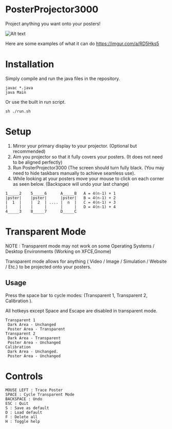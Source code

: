 # PosterProjector3000

Project anything you want onto your posters!

![Alt text](https://i.imgur.com/MYQm0UN.jpg)

Here are some examples of what it can do https://imgur.com/a/RD5Hks5

# Installation 

Simply compile and run the java files in the repository.

```
javac *.java
java Main
```

Or use the built in run script.
```
sh ./run.sh
```

# Setup

1. Mirror your primary display to your projector. (Optional but recommended)
2. Aim you projector so that it fully covers your posters. (It does not need to be aligned perfectly)
3. Run PosterProjector3000 (The screen should turn fully black. (You may need to hide taskbars manually 
to achieve seamless use).
4. While looking at your posters move your mouse to click on each corner as seen below. (Backspace will
 undo your last change)
 
 ```
1_____2    5_____6      A_____B   A = 4(n-1) + 1
|pster|    |pster|      |pster|   B = 4(n-1) + 2
|  1  |    |  2  | .... |  n  |   C = 4(n-1) + 3
|     |    |     |      |     |   D = 4(n-1) + 4
4_____3    8_____7      D_____C
```


# Transparent Mode

NOTE : Transparent mode may not work on some Operating Systems / Desktop Environments (Working on XFCE,Gnome)

Transparent mode allows for anything ( Video / Image / Simulation / Website / Etc.) to be projected onto your posters. 

## Usage

Press the space bar to cycle modes: (Transparent 1, Transparent 2, Calibration ). 

All hotkeys except Space and Escape are disabled in transparent mode. 
```
Transparent 1
 Dark Area - Unchanged
 Poster Area - Transparent
Transparent 2
 Dark Area - Transparent
 Poster Area - Unchanged
Calibration
 Dark Area - Unchanged.
 Poster Area - Unchanged
```

# Controls
```
MOUSE LEFT : Trace Poster
SPACE : Cycle Transparent Mode
BACKSPACE : Undo
ESC : Quit
S : Save as default
D : Load default
F : Delete all
H : Toggle help
```
 
